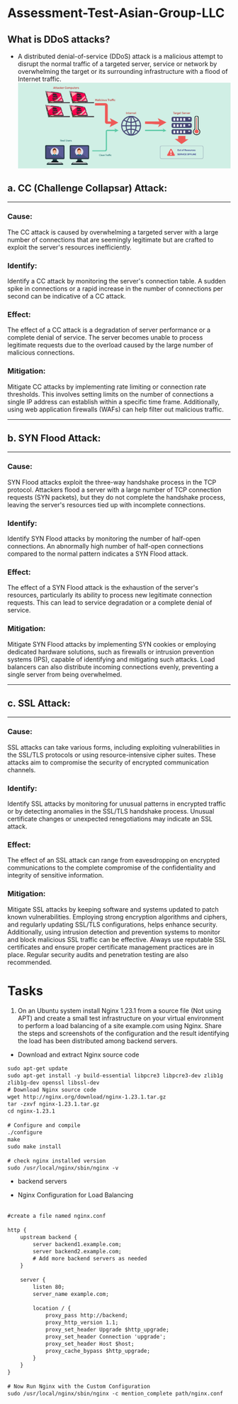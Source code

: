 # Assessment-Test-Asian-Group-LLC
## What is DDoS attacks?
* A distributed denial-of-service (DDoS) attack is a malicious attempt to disrupt the normal traffic of a targeted server, service or network by overwhelming the target or its surrounding infrastructure with a flood of Internet traffic.
![Screenshot](Interal-How-Does-a-DDoS-Attack-Work-1.png)

## a. CC (Challenge Collapsar) Attack:
---------------------
### Cause:

The CC attack is caused by overwhelming a targeted server with a large number of connections that are seemingly legitimate but are crafted to exploit the server's resources inefficiently.
### Identify:

Identify a CC attack by monitoring the server's connection table. A sudden spike in connections or a rapid increase in the number of connections per second can be indicative of a CC attack.
### Effect:

The effect of a CC attack is a degradation of server performance or a complete denial of service. The server becomes unable to process legitimate requests due to the overload caused by the large number of malicious connections.
### Mitigation:

Mitigate CC attacks by implementing rate limiting or connection rate thresholds. This involves setting limits on the number of connections a single IP address can establish within a specific time frame. Additionally, using web application firewalls (WAFs) can help filter out malicious traffic.

---------------------------------
## b. SYN Flood Attack:
----------------------------
### Cause:

SYN Flood attacks exploit the three-way handshake process in the TCP protocol. Attackers flood a server with a large number of TCP connection requests (SYN packets), but they do not complete the handshake process, leaving the server's resources tied up with incomplete connections.

### Identify:

Identify SYN Flood attacks by monitoring the number of half-open connections. An abnormally high number of half-open connections compared to the normal pattern indicates a SYN Flood attack.

### Effect:

The effect of a SYN Flood attack is the exhaustion of the server's resources, particularly its ability to process new legitimate connection requests. This can lead to service degradation or a complete denial of service.

### Mitigation:

Mitigate SYN Flood attacks by implementing SYN cookies or employing dedicated hardware solutions, such as firewalls or intrusion prevention systems (IPS), capable of identifying and mitigating such attacks. Load balancers can also distribute incoming connections evenly, preventing a single server from being overwhelmed.

----------------------------------
## c. SSL Attack:
--------------------------------
### Cause:

SSL attacks can take various forms, including exploiting vulnerabilities in the SSL/TLS protocols or using resource-intensive cipher suites. These attacks aim to compromise the security of encrypted communication channels.

### Identify:

Identify SSL attacks by monitoring for unusual patterns in encrypted traffic or by detecting anomalies in the SSL/TLS handshake process. Unusual certificate changes or unexpected renegotiations may indicate an SSL attack.

### Effect:

The effect of an SSL attack can range from eavesdropping on encrypted communications to the complete compromise of the confidentiality and integrity of sensitive information.

### Mitigation:

Mitigate SSL attacks by keeping software and systems updated to patch known vulnerabilities. Employing strong encryption algorithms and ciphers, and regularly updating SSL/TLS configurations, helps enhance security. Additionally, using intrusion detection and prevention systems to monitor and block malicious SSL traffic can be effective. Always use reputable SSL certificates and ensure proper certificate management practices are in place. Regular security audits and penetration testing are also recommended.

# Tasks
1. On an Ubuntu system install Nginx 1.23.1 from a source file (Not using APT) and 
create a small test infrastructure on your virtual environment to perform a load 
balancing of a site example.com using Nginx. 
Share the steps and screenshots of the configuration and the result identifying the load 
has been distributed among backend servers. 

* Download and extract Nginx source code
```shell
sudo apt-get update
sudo apt-get install -y build-essential libpcre3 libpcre3-dev zlib1g zlib1g-dev openssl libssl-dev
# Download Nginx source code
wget http://nginx.org/download/nginx-1.23.1.tar.gz
tar -zxvf nginx-1.23.1.tar.gz
cd nginx-1.23.1

# Configure and compile
./configure
make
sudo make install

# check nginx installed version
sudo /usr/local/nginx/sbin/nginx -v
```
*  backend servers

* Nginx Configuration for Load Balancing
```shell 

#create a file named nginx.conf 

http {
    upstream backend {
        server backend1.example.com;
        server backend2.example.com;
        # Add more backend servers as needed
    }

    server {
        listen 80;
        server_name example.com;

        location / {
            proxy_pass http://backend;
            proxy_http_version 1.1;
            proxy_set_header Upgrade $http_upgrade;
            proxy_set_header Connection 'upgrade';
            proxy_set_header Host $host;
            proxy_cache_bypass $http_upgrade;
        }
    }
}

# Now Run Nginx with the Custom Configuration
sudo /usr/local/nginx/sbin/nginx -c mention_complete path/nginx.conf

```
